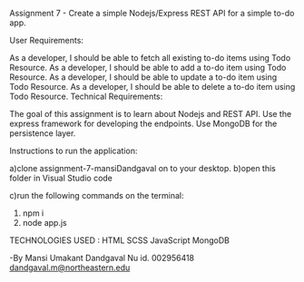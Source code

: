 Assignment 7 - Create a simple Nodejs/Express REST API for a simple to-do app.

User Requirements:

As a developer, I should be able to fetch all existing to-do items using Todo Resource.
As a developer, I should be able to add a to-do item using Todo Resource.
As a developer, I should be able to update a to-do item using Todo Resource.
As a developer, I should be able to delete a to-do item using Todo Resource.
Technical Requirements:

The goal of this assignment is to learn about Nodejs and REST API.
Use the express framework for developing the endpoints.
Use MongoDB for the persistence layer.


Instructions to run the application:

a)clone assignment-7-mansiDandgaval on to your desktop.
b)open this folder in Visual Studio code

c)run the following commands on the terminal:
1. npm i
2. node app.js


TECHNOLOGIES USED : HTML SCSS JavaScript MongoDB

-By Mansi Umakant Dandgaval Nu id. 002956418 dandgaval.m@northeastern.edu